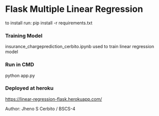 # Flask Multiple Linear Regression
to install run: pip install -r requirements.txt

### Training Model

insurance_chargeprediction_cerbito.ipynb used to train linear regression model

### Run in CMD

python app.py

### Deployed at heroku

https://linear-regression-flask.herokuapp.com/


Author: Jheno S Cerbito / BSCS-4